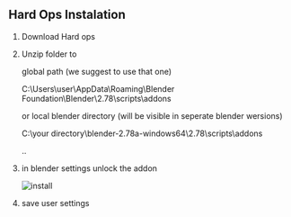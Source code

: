 ## Hard Ops Instalation


1.  Download Hard ops

2.  Unzip folder to 

    global path (we suggest to use that one)

    C:\Users\user\AppData\Roaming\Blender Foundation\Blender\2.78\scripts\addons

    or local blender directory (will be visible in seperate blender wersions)

    C:\your directory\blender-2.78a-windows64\2.78\scripts\addons

    ..
3. in blender settings unlock the addon

    ![install](https://raw.githubusercontent.com/mx1001/hardops_manual/master/docs/Hops/instalation/img/install.jpg)

4. save user settings